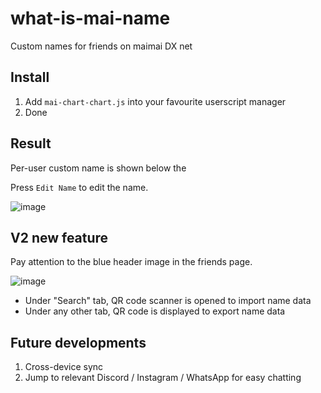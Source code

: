 # what-is-mai-name
Custom names for friends on maimai DX net

## Install
1. Add `mai-chart-chart.js` into your favourite userscript manager
2. Done

## Result

Per-user custom name is shown below the 

Press `Edit Name` to edit the name. 

![image](https://github.com/evnchn/what-is-mai-name/assets/37951241/f8dcfc07-0314-46bd-89cd-c283a02ac08f)

## V2 new feature

Pay attention to the blue header image in the friends page. 

![image](https://github.com/evnchn/what-is-mai-name/assets/37951241/6b16f710-65a9-479a-a248-7d07dcbe7d5f)

- Under "Search" tab, QR code scanner is opened to import name data
- Under any other tab, QR code is displayed to export name data

## Future developments

1. Cross-device sync
2. Jump to relevant Discord / Instagram / WhatsApp for easy chatting

